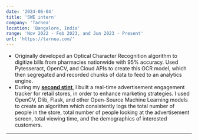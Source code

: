 ```yaml
---
date: '2024-06-04'
title: 'SWE intern'
company: 'Tarnea'
location: 'Bangalore, India'
range: 'Nov 2022 - Feb 2023, and Jun 2023 - Present'
url: 'https://tarnea.com/'
---
```


- Originally developed an Optical Character Recognition algorithm to digitize bills from pharmacies nationwide with 95% accuracy. Used Pytesseract, OpenCV, and Cloud APIs to create this OCR model, which then segregated and recorded chunks of data to feed to an analytics engine.
- During my <a href="/static/certificate.pdf" className="resume-link">**second stint**</a>, I built a real-time advertisement engagement tracker for retail stores, in order to enhance marketing strategies. I used OpenCV, Dlib, Flask, and other Open-Source Machine Learning models to create an algorithm which consistently logs the total number of people in the store, total number of people looking at the advertisement screen, total viewing time, and the demographics of interested customers.

---

